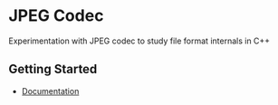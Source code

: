 # JPEG Codec
Experimentation with JPEG codec to study file format internals in C++                    
  
## Getting Started
- [Documentation](https://github.com/MuhtasimTanmoy/notebook/blob/master/systems/jpegencoder.md)                                                                                                                                                                                                                                                                                                                                                                     
